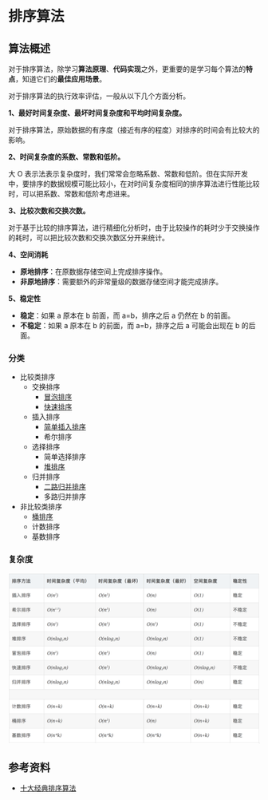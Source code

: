 # 排序算法

## 算法概述

对于排序算法，除学习**算法原理**、**代码实现**之外，更重要的是学习每个算法的**特点**，知道它们的**最佳应用场景**。

对于排序算法的执行效率评估，一般从以下几个方面分析。

**1、最好时间复杂度、最坏时间复杂度和平均时间复杂度。**

对于排序算法，原始数据的有序度（接近有序的程度）对排序的时间会有比较大的影响。

**2、时间复杂度的系数、常数和低阶。**

大 O 表示法表示复杂度时，我们常常会忽略系数、常数和低阶。但在实际开发中，要排序的数据规模可能比较小，在对时间复杂度相同的排序算法进行性能比较时，可以把系数、常数和低阶考虑进来。

**3、比较次数和交换次数。**

对于基于比较的排序算法，进行精细化分析时，由于比较操作的耗时少于交换操作的耗时，可以把比较次数和交换次数区分开来统计。

**4、空间消耗**

- **原地排序**：在原数据存储空间上完成排序操作。
- **非原地排序**：需要额外的非常量级的数据存储空间才能完成排序。

**5、稳定性**

- **稳定**：如果 a 原本在 b 前面，而 a=b，排序之后 a 仍然在 b 的前面。
- **不稳定**：如果 a 原本在 b 的前面，而 a=b，排序之后 a 可能会出现在 b 的后面。

### 分类

- 比较类排序
    - 交换排序
        - [冒泡排序](./sort/bubble_sort.md)
        - [快速排序](./sort/quick_sort.md)
    - 插入排序
        - [简单插入排序](./sort/insertion_sort.md)
        - 希尔排序
    - 选择排序
        - 简单选择排序
        - [堆排序](./sort/heap_sort.md)
    - 归并排序
        - [二路归并排序](./sort/merge_sort.md)
        - 多路归并排序
- 非比较类排序
    - [桶排序](./sort/bucket_sort.md)
    - 计数排序
    - 基数排序

### 复杂度 

![排序算法时空复杂度](../static/sort_time_space_complexity.png)

## 参考资料

- [十大经典排序算法](https://www.cnblogs.com/onepixel/p/7674659.html)
